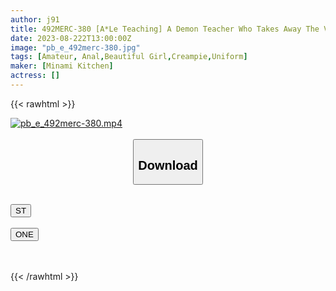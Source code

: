 ```yaml
---
author: j91
title: 492MERC-380 [A*Le Teaching] A Demon Teacher Who Takes Away The Virginity Of A*Le Who Is Kind To The Bullied C***d. Even If You Don’t Like It, Your Body Will Be Developed Without Mercy…
date: 2023-08-222T13:00:00Z
image: "pb_e_492merc-380.jpg"
tags: [Amateur, Anal,Beautiful Girl,Creampie,Uniform]
maker: [Minami Kitchen]
actress: []
---
```



{{< rawhtml >}}

<div class="video" data-videoid="GJW3m6PMYDt18e6">
    <a href="javascript:;">
        <img src="https://my.j91.asia/posts/pb_e_492merc-380/pb_e_492merc-380.jpg" width="WIDTH" height="HEIGHT" alt="pb_e_492merc-380.mp4" loading="lazy">
    </a>
</div>

<script type="text/javascript" src="https://j91.asia/asset/on-demand-st.js"></script>

<br>
  <link rel="stylesheet" href="https://j91.asia/asset/bs5.css">
  
  <center>
  <button class="btn btn-primary" type="button" data-bs-toggle="collapse" data-bs-target=".multi-collapse" aria-expanded="false" aria-controls="multiCollapseExample1 multiCollapseExample2"><h2>Download</h2></button></center>
</p>
<div class="row">
  <div class="col">
    <div class="collapse multi-collapse" id="multiCollapseExample1">
      <div class="card card-body">
	      	      <br>
<div class="buttons">  
<a href="https://streamtape.to/v/GJW3m6PMYDt18e6"><button class="btn-hover color-3"><i class="fa fa-download"></i> ST</button></a></div>
    </div>
  </div>
</div>
  <div class="col">
    <div class="collapse multi-collapse" id="multiCollapseExample2">
      <div class="card card-body">
	      <br>
<div class="buttons">
    <a href="https://oneupload.to/gb1uek7ym4iq"><button class="btn-hover color-9"><i class="fa fa-download"></i> ONE</button></a></div>
<br><br>
      </div>
    </div>
  </div>
</div>

{{< /rawhtml >}}
